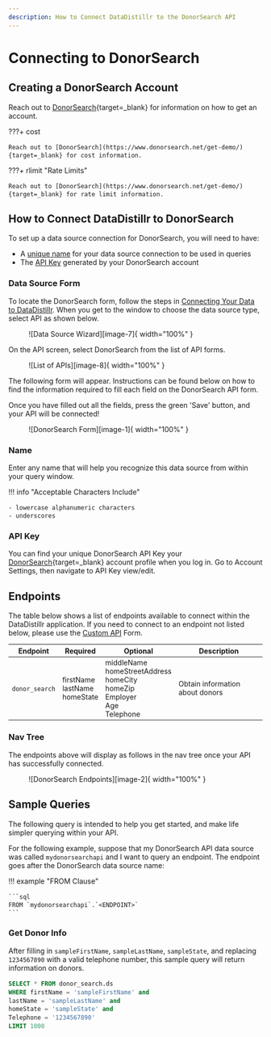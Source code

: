 ```yaml
---
description: How to Connect DataDistillr to the DonorSearch API
---
```


# Connecting to DonorSearch

## Creating a DonorSearch Account
Reach out to [DonorSearch](https://www.donorsearch.net/get-demo/){target=_blank} for information on how to get an account.

???+ cost

    Reach out to [DonorSearch](https://www.donorsearch.net/get-demo/){target=_blank} for cost information.


???+ rlimit "Rate Limits"

    Reach out to [DonorSearch](https://www.donorsearch.net/get-demo/){target=_blank} for rate limit information.

## How to Connect DataDistillr to DonorSearch
To set up a data source connection for DonorSearch, you will need to have:

- A [unique name](#name) for your data source connection to be used in queries
- The [API Key](#api-key) generated by your DonorSearch account

### Data Source Form
To locate the DonorSearch form, follow the steps in [Connecting Your Data to DataDistillr](../../). When you get to the window to choose the data source type, select API as shown below.

<figure markdown>
  ![Data Source Wizard][image-7]{ width="100%" }
</figure>



On the API screen, select DonorSearch from the list of API forms.

<figure markdown>
  ![List of APIs][image-8]{ width="100%" }
</figure>



The following form will appear. Instructions can be found below on how to find the information required to fill each field on the DonorSearch API form.

Once you have filled out all the fields, press the green 'Save' button, and your API will be connected!

<figure markdown>
  ![DonorSearch Form][image-1]{ width="100%" }
</figure>


### Name
Enter any name that will help you recognize this data source from within your query window.

!!! info "Acceptable Characters Include"

    - lowercase alphanumeric characters
    - underscores

### API Key
You can find your unique DonorSearch API Key your [DonorSearch](https://www.donorsearch.net/api-integrations/){target=_blank} account profile when you log in. Go to Account Settings, then navigate to API Key view/edit.

## Endpoints
The table below shows a list of endpoints available to connect within the DataDistillr application. If you need to connect to an endpoint not listed below, please use the [Custom API](custom-apis.md) Form.

| Endpoint       | Required                           | Optional                                                                               | Description |
|----------------|------------------------------------|----------------------------------------------------------------------------------------|-------------|
| `donor_search` | firstName<br>lastName<br>homeState | middleName<br>homeStreetAddress<br>homeCity<br>homeZip<br>Employer<br>Age<br>Telephone |Obtain information about donors|

### Nav Tree
The endpoints above will display as follows in the nav tree once your API has successfully connected.

<figure markdown>
  ![DonorSearch Endpoints][image-2]{ width="100%" }
</figure>


## Sample Queries
The following query is intended to help you get started, and make life simpler querying within your API.

For the following example, suppose that my DonorSearch API data source was called `mydonorsearchapi` and I want to query an endpoint. The endpoint goes after the DonorSearch data source name:

!!! example "FROM Clause"

    ```sql
    FROM `mydonorsearchapi`.`<ENDPOINT>`
    ```

### Get Donor Info
After filling in `sampleFirstName`, `sampleLastName`, `sampleState`, and replacing `1234567890` with a valid telephone number, this sample query will return information on donors.

```sql 
SELECT * FROM donor_search.ds
WHERE firstName = 'sampleFirstName' and
lastName = 'sampleLastName' and
homeState = 'sampleState' and
Telephone = '1234567890'
LIMIT 1000
```



[image-1]: ../../img/api/donorsearch/donorsearch-form.png
[image-2]: ../../img/api/donorsearch/donorsearch-endpoints.png
[image-7]: ../../img/api/select-api-form.png
[image-8]: ../../img/api/donorsearch/donorsearch-select.png